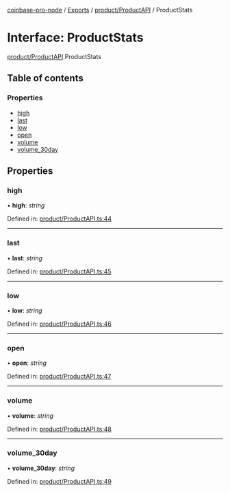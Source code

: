 [coinbase-pro-node](../README.md) / [Exports](../modules.md) / [product/ProductAPI](../modules/product_productapi.md) / ProductStats

# Interface: ProductStats

[product/ProductAPI](../modules/product_productapi.md).ProductStats

## Table of contents

### Properties

- [high](product_productapi.productstats.md#high)
- [last](product_productapi.productstats.md#last)
- [low](product_productapi.productstats.md#low)
- [open](product_productapi.productstats.md#open)
- [volume](product_productapi.productstats.md#volume)
- [volume\_30day](product_productapi.productstats.md#volume_30day)

## Properties

### high

• **high**: *string*

Defined in: [product/ProductAPI.ts:44](https://github.com/bennycode/coinbase-pro-node/blob/760c258/src/product/ProductAPI.ts#L44)

___

### last

• **last**: *string*

Defined in: [product/ProductAPI.ts:45](https://github.com/bennycode/coinbase-pro-node/blob/760c258/src/product/ProductAPI.ts#L45)

___

### low

• **low**: *string*

Defined in: [product/ProductAPI.ts:46](https://github.com/bennycode/coinbase-pro-node/blob/760c258/src/product/ProductAPI.ts#L46)

___

### open

• **open**: *string*

Defined in: [product/ProductAPI.ts:47](https://github.com/bennycode/coinbase-pro-node/blob/760c258/src/product/ProductAPI.ts#L47)

___

### volume

• **volume**: *string*

Defined in: [product/ProductAPI.ts:48](https://github.com/bennycode/coinbase-pro-node/blob/760c258/src/product/ProductAPI.ts#L48)

___

### volume\_30day

• **volume\_30day**: *string*

Defined in: [product/ProductAPI.ts:49](https://github.com/bennycode/coinbase-pro-node/blob/760c258/src/product/ProductAPI.ts#L49)
